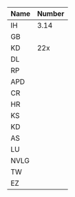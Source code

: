 | Name | Number |
|------|--------|
| IH   | 3.14   |
| GB   |        |
| KD   | 22x     |
| DL   |        |
| RP   |        |
| APD  |        |
| CR   |        |
| HR   |        |
| KS   |        |
| KD   |        |
| AS   |        |
| LU   |        |
| NVLG |        |
| TW   |        |
| EZ   |        |
